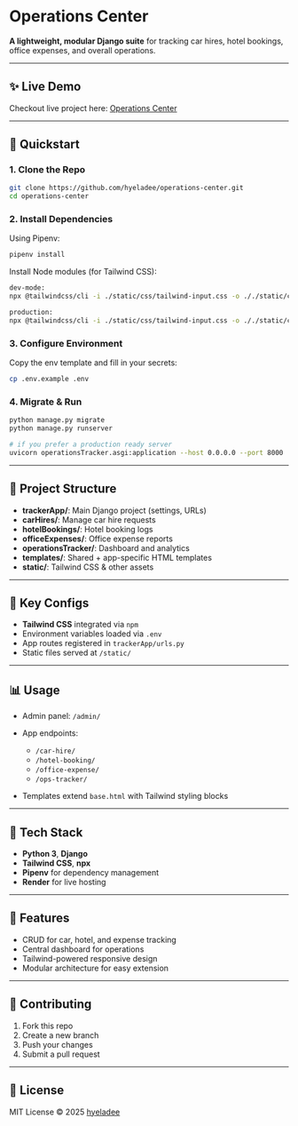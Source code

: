 # Operations Center

**A lightweight, modular Django suite** for tracking car hires, hotel bookings, office expenses, and overall operations.

---

## ✨ Live Demo

Checkout live project here: [Operations Center](https://ops-tracker-p017.onrender.com)

---

## 🚀 Quickstart

### 1. Clone the Repo

```bash
git clone https://github.com/hyeladee/operations-center.git
cd operations-center
```

### 2. Install Dependencies

Using Pipenv:

```bash
pipenv install
```

Install Node modules (for Tailwind CSS):

```bash
dev-mode:
npx @tailwindcss/cli -i ./static/css/tailwind-input.css -o ././static/css/tailwind-output.css --watch

production:
npx @tailwindcss/cli -i ./static/css/tailwind-input.css -o ././static/css/tailwind-output.css --minify
```

### 3. Configure Environment

Copy the env template and fill in your secrets:

```bash
cp .env.example .env
```

### 4. Migrate & Run

```bash
python manage.py migrate
python manage.py runserver

# if you prefer a production ready server
uvicorn operationsTracker.asgi:application --host 0.0.0.0 --port 8000
```

---

## 📁 Project Structure

* **trackerApp/**: Main Django project (settings, URLs)
* **carHires/**: Manage car hire requests
* **hotelBookings/**: Hotel booking logs
* **officeExpenses/**: Office expense reports
* **operationsTracker/**: Dashboard and analytics
* **templates/**: Shared + app-specific HTML templates
* **static/**: Tailwind CSS & other assets

---

## 🔧 Key Configs

* **Tailwind CSS** integrated via `npm`
* Environment variables loaded via `.env`
* App routes registered in `trackerApp/urls.py`
* Static files served at `/static/`

---

## 📊 Usage

* Admin panel: `/admin/`
* App endpoints:

  * `/car-hire/`
  * `/hotel-booking/`
  * `/office-expense/`
  * `/ops-tracker/`
* Templates extend `base.html` with Tailwind styling blocks

---

## 🚀 Tech Stack

* **Python 3**, **Django**
* **Tailwind CSS**, **npx**
* **Pipenv** for dependency management
* **Render** for live hosting

---

## 🙌 Features

* CRUD for car, hotel, and expense tracking
* Central dashboard for operations
* Tailwind-powered responsive design
* Modular architecture for easy extension

---

## 🤝 Contributing

1. Fork this repo
2. Create a new branch
3. Push your changes
4. Submit a pull request

---

## 📄 License

MIT License © 2025 [hyeladee](https://github.com/hyeladee)

